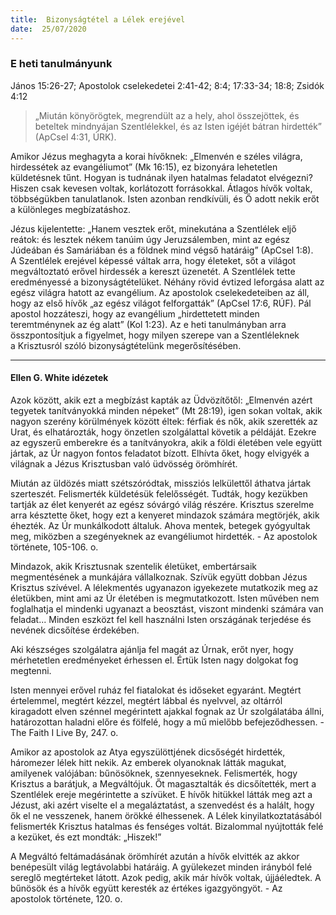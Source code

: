 ```yaml
---
title:  Bizonyságtétel a Lélek erejével
date:  25/07/2020
---
```


### E heti tanulmányunk
János 15:26-27; Apostolok cselekedetei 2:41-42; 8:4; 17:33-34; 18:8; Zsidók 4:12

> <p></p>
> „Miután könyörögtek, megrendült az a hely, ahol összejöttek, és beteltek mindnyájan Szentlélekkel, és az Isten igéjét bátran hirdették” (ApCsel 4:31, ÚRK).

Amikor Jézus meghagyta a korai hívőknek: „Elmenvén e széles világra, hirdessétek az evangéliumot” (Mk 16:15), ez bizonyára lehetetlen küldetésnek tűnt. Hogyan is tudnának ilyen hatalmas feladatot elvégezni? Hiszen csak kevesen voltak, korlátozott forrásokkal. Átlagos hívők voltak, többségükben tanulatlanok. Isten azonban rendkívüli, és Ő adott nekik erőt a különleges megbízatáshoz.

Jézus kijelentette: „Hanem vesztek erőt, minekutána a Szentlélek eljő reátok: és lesztek nékem tanúim úgy Jeruzsálemben, mint az egész Júdeában és Samáriában és a földnek mind végső határáig” (ApCsel 1:8). A Szentlélek erejével képessé váltak arra, hogy életeket, sőt a világot megváltoztató erővel hirdessék a kereszt üzenetét. A Szentlélek tette eredményessé a bizonyságtételüket. Néhány rövid évtized leforgása alatt az egész világra hatott az evangélium. Az apostolok cselekedeteiben az áll, hogy az első hívők „az egész világot felforgatták” (ApCsel 17:6, RÚF). Pál apostol hozzáteszi, hogy az evangélium „hirdettetett minden teremtménynek az ég alatt” (Kol 1:23). Az e heti tanulmányban arra összpontosítjuk a figyelmet, hogy milyen szerepe van a Szentléleknek a Krisztusról szóló bizonyságtételünk megerősítésében.

---

#### Ellen G. White idézetek

Azok között, akik ezt a megbízást kapták az Üdvözítőtől: „Elmenvén azért tegyetek tanítványokká minden népeket” (Mt 28:19), igen sokan voltak, akik nagyon szerény körülmények között éltek: férfiak és nők, akik szerették az Urat, és elhatározták, hogy önzetlen szolgálattal követik a példáját. Ezekre az egyszerű emberekre és a tanítványokra, akik a földi életében vele együtt jártak, az Úr nagyon fontos feladatot bízott. Elhívta őket, hogy elvigyék a világnak a Jézus Krisztusban való üdvösség örömhírét.

Miután az üldözés miatt szétszóródtak, missziós lelkülettől áthatva jártak szerteszét. Felismerték küldetésük felelősségét. Tudták, hogy kezükben tartják az élet kenyerét az egész sóvárgó világ részére. Krisztus szerelme arra késztette őket, hogy ezt a kenyeret mindazok számára megtörjék, akik éhezték. Az Úr munkálkodott általuk. Ahova mentek, betegek gyógyultak meg, miközben a szegényeknek az evangéliumot hirdették. - Az apostolok története, 105-106. o.

Mindazok, akik Krisztusnak szentelik életüket, embertársaik megmentésének a munkájára vállalkoznak. Szívük együtt dobban Jézus Krisztus szívével. A lélekmentés ugyanazon igyekezete mutatkozik meg az életükben, mint ami az Úr életében is megmutatkozott. Isten művében nem foglalhatja el mindenki ugyanazt a beosztást, viszont mindenki számára van feladat... Minden eszközt fel kell használni Isten országának terjedése és nevének dicsőítése érdekében.

Aki készséges szolgálatra ajánlja fel magát az Úrnak, erőt nyer, hogy mérhetetlen eredményeket érhessen el. Értük Isten nagy dolgokat fog megtenni.

Isten mennyei erővel ruház fel fiatalokat és időseket egyaránt. Megtért értelemmel, megtért kézzel, megtért lábbal és nyelvvel, az oltárról kiragadott elven szénnel megérintett ajakkal fognak az Úr szolgálatába állni, határozottan haladni előre és fölfelé, hogy a mű mielőbb befejeződhessen. - The Faith I Live By, 247. o.

Amikor az apostolok az Atya egyszülöttjének dicsőségét hirdették, háromezer lélek hitt nekik. Az emberek olyanoknak látták magukat, amilyenek valójában: bűnösöknek, szennyeseknek. Felismerték, hogy Krisztus a barátjuk, a Megváltójuk. Őt magasztalták és dicsőítették, mert a Szentlélek ereje megérintette a szívüket. E hívők hitükkel látták meg azt a Jézust, aki azért viselte el a megaláztatást, a szenvedést és a halált, hogy ők el ne vesszenek, hanem örökké élhessenek. A Lélek kinyilatkoztatásából felismerték Krisztus hatalmas és fenséges voltát. Bizalommal nyújtották felé a kezüket, és ezt mondták: „Hiszek!”

A Megváltó feltámadásának örömhírét azután a hívők elvitték az akkor benépesült világ legtávolabbi határáig. A gyülekezet minden irányból felé sereglő megtérteket látott. Azok pedig, akik már hívők voltak, újjáéledtek. A bűnösök és a hívők együtt keresték az értékes igazgyöngyöt. - Az apostolok története, 120. o.